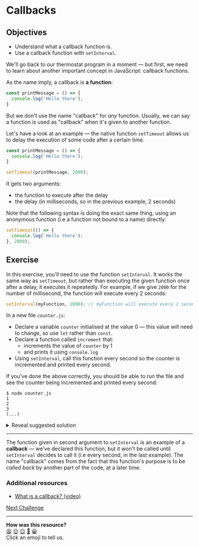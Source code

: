 # Callbacks

## Objectives
 * Understand what a callback function is.
 * Use a callback function with `setInterval`.

We'll go back to our thermostat program in a moment — but first, we need to learn about another important concept in JavaScript: callback functions. 

As the name imply, a callback is **a function**:

```js
const printMessage = () => {
  console.log('Hello there');
}
```

But we don't use the name "callback" for *any* function. Usually, we can say a function is used as "callback" when it's given to another function.

Let's have a look at an example — the native function `setTimeout` allows us to delay the execution of some code after a certain time. 

```js
const printMessage = () => {
  console.log('Hello there');
}

setTimeout(printMessage, 2000);
```

It gets two arguments:
 * the function to execute after the delay
 * the delay (in milliseconds, so in the previous example, 2 seconds)

Note that the following syntax is doing the exact same thing, using an anonymous function (i.e a function not bound to a name) directly:

```js
setTimeout(() => {
  console.log('Hello there');
}, 2000);
```

## Exercise

In this exercise, you'll need to use the function `setInterval`. It works the same way as `setTimeout`, but rather than executing the given function once after a delay, it executes it repeatedly. For example, if we give `2000` for the number of millisecond, the function will execute every 2 seconds:

```js
setInterval(myFunction, 2000); // myFunction will execute every 2 seconds
```

In a new file `counter.js`:

 * Declare a variable `counter` initialised at the value 0 — this value will need to change, so use `let` rather than `const`.
 * Declare a function called `increment` that:
   * increments the value of `counter` by 1
   * and prints it using `console.log`
 * Using `setInterval`, call this function every second so the counter is incremented and printed every second.

If you've done the above correctly, you should be able to run the file and see the counter being incremented and printed every second:

```
$ node counter.js
1
2
3
(...)
```

<details>
  <summary>Reveal suggested solution</summary>

  ```js
  let counter = 0;

  const increment = () => {
    counter += 1;
    console.log(counter);
  }

  setInterval(increment, 1000); // every 1s
  ```
</details>

---

The function given in second argument to `setInterval` is an example of a **callback** — we've declared this function, but it won't be called until `setInterval` decides to call it (i.e every second, in the last example). The name "callback" comes from the fact that this function's purpose is to be *called back* by another part of the code, at a later time.

### Additional resources

 * [What is a callback? (video)](https://www.youtube.com/watch?v=xHneyv38Jro)

[Next Challenge](23_callbacks_cli.md)

<!-- BEGIN GENERATED SECTION DO NOT EDIT -->

---

**How was this resource?**  
[😫](https://airtable.com/shrUJ3t7KLMqVRFKR?prefill_Repository=makersacademy/javascript-fundamentals&prefill_File=contents/22_callbacks.md&prefill_Sentiment=😫) [😕](https://airtable.com/shrUJ3t7KLMqVRFKR?prefill_Repository=makersacademy/javascript-fundamentals&prefill_File=contents/22_callbacks.md&prefill_Sentiment=😕) [😐](https://airtable.com/shrUJ3t7KLMqVRFKR?prefill_Repository=makersacademy/javascript-fundamentals&prefill_File=contents/22_callbacks.md&prefill_Sentiment=😐) [🙂](https://airtable.com/shrUJ3t7KLMqVRFKR?prefill_Repository=makersacademy/javascript-fundamentals&prefill_File=contents/22_callbacks.md&prefill_Sentiment=🙂) [😀](https://airtable.com/shrUJ3t7KLMqVRFKR?prefill_Repository=makersacademy/javascript-fundamentals&prefill_File=contents/22_callbacks.md&prefill_Sentiment=😀)  
Click an emoji to tell us.

<!-- END GENERATED SECTION DO NOT EDIT -->
